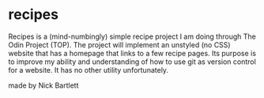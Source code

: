 # recipes

Recipes is a (mind-numbingly) simple recipe project I am doing through The Odin Project (TOP). The project will implement an unstyled (no CSS) website that has a homepage that links to a few recipe pages. Its purpose is to improve my ability and understanding of how to use git as version control for a website. It has no other utility unfortunately. 

made by Nick Bartlett